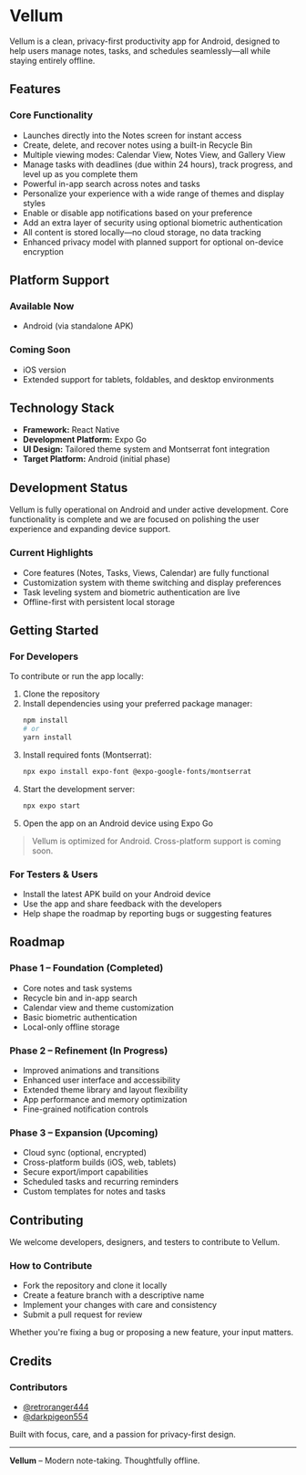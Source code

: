 # Vellum

Vellum is a clean, privacy-first productivity app for Android, designed to help users manage notes, tasks, and schedules seamlessly—all while staying entirely offline.

## Features

### Core Functionality
- Launches directly into the Notes screen for instant access
- Create, delete, and recover notes using a built-in Recycle Bin
- Multiple viewing modes: Calendar View, Notes View, and Gallery View
- Manage tasks with deadlines (due within 24 hours), track progress, and level up as you complete them
- Powerful in-app search across notes and tasks
- Personalize your experience with a wide range of themes and display styles
- Enable or disable app notifications based on your preference
- Add an extra layer of security using optional biometric authentication
- All content is stored locally—no cloud storage, no data tracking
- Enhanced privacy model with planned support for optional on-device encryption

## Platform Support

### Available Now
- Android (via standalone APK)

### Coming Soon
- iOS version
- Extended support for tablets, foldables, and desktop environments

## Technology Stack

- **Framework:** React Native
- **Development Platform:** Expo Go
- **UI Design:** Tailored theme system and Montserrat font integration
- **Target Platform:** Android (initial phase)

## Development Status

Vellum is fully operational on Android and under active development. Core functionality is complete and we are focused on polishing the user experience and expanding device support.

### Current Highlights
- Core features (Notes, Tasks, Views, Calendar) are fully functional
- Customization system with theme switching and display preferences
- Task leveling system and biometric authentication are live
- Offline-first with persistent local storage

## Getting Started

### For Developers

To contribute or run the app locally:

1. Clone the repository
2. Install dependencies using your preferred package manager:
   ```bash
   npm install
   # or
   yarn install
   ```
3. Install required fonts (Montserrat):
   ```bash
   npx expo install expo-font @expo-google-fonts/montserrat
   ```
4. Start the development server:
   ```bash
   npx expo start
   ```
5. Open the app on an Android device using Expo Go

> Vellum is optimized for Android. Cross-platform support is coming soon.

### For Testers & Users

- Install the latest APK build on your Android device
- Use the app and share feedback with the developers
- Help shape the roadmap by reporting bugs or suggesting features

## Roadmap

### Phase 1 – Foundation (Completed)
- Core notes and task systems
- Recycle bin and in-app search
- Calendar view and theme customization
- Basic biometric authentication
- Local-only offline storage

### Phase 2 – Refinement (In Progress)
- Improved animations and transitions
- Enhanced user interface and accessibility
- Extended theme library and layout flexibility
- App performance and memory optimization
- Fine-grained notification controls

### Phase 3 – Expansion (Upcoming)
- Cloud sync (optional, encrypted)
- Cross-platform builds (iOS, web, tablets)
- Secure export/import capabilities
- Scheduled tasks and recurring reminders
- Custom templates for notes and tasks

## Contributing

We welcome developers, designers, and testers to contribute to Vellum.

### How to Contribute
- Fork the repository and clone it locally
- Create a feature branch with a descriptive name
- Implement your changes with care and consistency
- Submit a pull request for review

Whether you're fixing a bug or proposing a new feature, your input matters.

## Credits

### Contributors
- [@retroranger444](https://github.com/retroranger444)
- [@darkpigeon554](https://github.com/darkpigeon554)

Built with focus, care, and a passion for privacy-first design.

---

**Vellum** – Modern note-taking. Thoughtfully offline.
